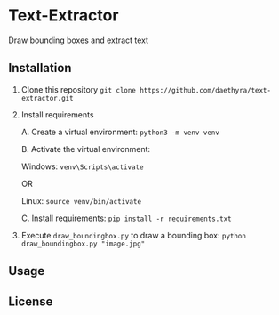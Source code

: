 # Text-Extractor
 Draw bounding boxes and extract text

## Installation

1. Clone this repository
`git clone https://github.com/daethyra/text-extractor.git`

2. Install requirements

    A. Create a virtual environment: `python3 -m venv venv`

    B. Activate the virtual environment: 

    Windows: `venv\Scripts\activate` 

    OR    

    Linux: `source venv/bin/activate`

    C. Install requirements: `pip install -r requirements.txt`

3. Execute `draw_boundingbox.py` to draw a bounding box: ```python draw_boundingbox.py "image.jpg"```

## Usage

## License